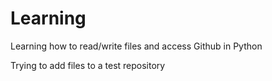 # Learning
Learning how to read/write files and access Github in Python

Trying to add files to a test repository
